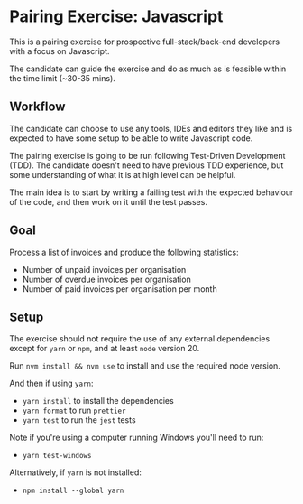 # Pairing Exercise: Javascript

This is a pairing exercise for prospective full-stack/back-end developers with a focus on Javascript.

The candidate can guide the exercise and do as much as is feasible within the time limit (~30-35 mins).

## Workflow

The candidate can choose to use any tools, IDEs and editors they like and is expected to have some setup to be able to write Javascript code.

The pairing exercise is going to be run following Test-Driven Development (TDD). The candidate doesn't need to have previous TDD experience, but some understanding of what it is at high level can be helpful.

The main idea is to start by writing a failing test with the expected behaviour of the code, and then work on it until the test passes.

## Goal

Process a list of invoices and produce the following statistics:

- Number of unpaid invoices per organisation
- Number of overdue invoices per organisation
- Number of paid invoices per organisation per month

## Setup

The exercise should not require the use of any external dependencies except for `yarn` or `npm`, and at least `node` version 20.

Run `nvm install && nvm use` to install and use the required node version.

And then if using `yarn`:

- `yarn install` to install the dependencies
- `yarn format` to run `prettier`
- `yarn test` to run the `jest` tests

Note if you're using a computer running Windows you'll need to run:

- `yarn test-windows`

Alternatively, if `yarn` is not installed:

- `npm install --global yarn`

